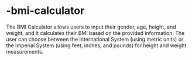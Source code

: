 # -bmi-calculator
The BMI Calculator allows users to input their gender, age, height, and weight, and it calculates their BMI based on the provided information. The user can choose between the International System (using metric units) or the Imperial System (using feet, inches, and pounds) for height and weight measurements.
